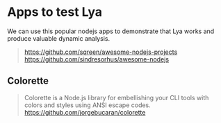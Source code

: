 # Apps to test Lya

We can use this popular nodejs apps to demonstrate that Lya works and produce valuable dynamic analysis.

> https://github.com/sqreen/awesome-nodejs-projects
> https://github.com/sindresorhus/awesome-nodejs

## Colorette

> Colorette is a Node.js library for embellishing your CLI tools with colors and styles using ANSI escape codes.
https://github.com/jorgebucaran/colorette

